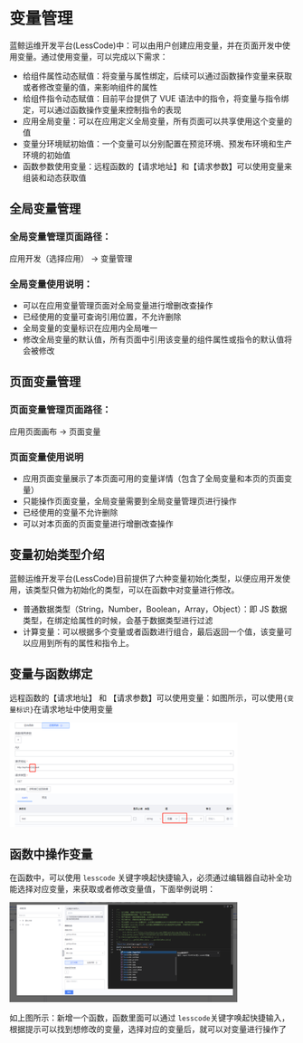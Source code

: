 # 变量管理

蓝鲸运维开发平台(LessCode)中：可以由用户创建应用变量，并在页面开发中使用变量。通过使用变量，可以完成以下需求：

- 给组件属性动态赋值：将变量与属性绑定，后续可以通过函数操作变量来获取或者修改变量的值，来影响组件的属性
- 给组件指令动态赋值：目前平台提供了 VUE 语法中的指令，将变量与指令绑定，可以通过函数操作变量来控制指令的表现
- 应用全局变量：可以在应用定义全局变量，所有页面可以共享使用这个变量的值
- 变量分环境赋初始值：一个变量可以分别配置在预览环境、预发布环境和生产环境的初始值
- 函数参数使用变量：远程函数的【请求地址】和【请求参数】可以使用变量来组装和动态获取值

## 全局变量管理

### 全局变量管理页面路径：

应用开发（选择应用） -> 变量管理

### 全局变量使用说明：

- 可以在应用变量管理页面对全局变量进行增删改查操作
- 已经使用的变量可查询引用位置，不允许删除
- 全局变量的变量标识在应用内全局唯一
- 修改全局变量的默认值，所有页面中引用该变量的组件属性或指令的默认值将会被修改

## 页面变量管理

### 页面变量管理页面路径：

应用页面画布 -> 页面变量

### 页面变量使用说明

- 应用页面变量展示了本页面可用的变量详情（包含了全局变量和本页的页面变量）
- 只能操作页面变量，全局变量需要到全局变量管理页进行操作
- 已经使用的变量不允许删除
- 可以对本页面的页面变量进行增删改查操作

## 变量初始类型介绍

蓝鲸运维开发平台(LessCode)目前提供了六种变量初始化类型，以便应用开发使用，该类型只做为初始化的类型，可以在函数中对变量进行修改。

- 普通数据类型（String，Number，Boolean，Array，Object）：即 JS 数据类型，在绑定给属性的时候，会基于数据类型进行过滤
- 计算变量：可以根据多个变量或者函数进行组合，最后返回一个值，该变量可以应用到所有的属性和指令上。

## 变量与函数绑定

远程函数的【请求地址】 和 【请求参数】可以使用变量：如图所示，可以使用`{变量标识}`在请求地址中使用变量

<img src="../../../../images/help/zh/variable-method.png" alt="grid" width="80%" class="help-img" /><br>

## 函数中操作变量

在函数中，可以使用 `lesscode` 关键字唤起快捷输入，必须通过编辑器自动补全功能选择对应变量，来获取或者修改变量值，下面举例说明：

<img src="../../../../images/help/zh/variable-in-method2.png" alt="grid" width="80%" class="help-img" /><br>

如上图所示：新增一个函数，函数里面可以通过 `lesscode`关键字唤起快捷输入，根据提示可以找到想修改的变量，选择对应的变量后，就可以对变量进行操作了
